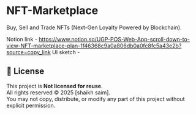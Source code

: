 
# NFT-Marketplace
Buy, Sell and Trade NFTs (Next-Gen Loyalty Powered by Blockchain).

Notion link - https://www.notion.so/UGP-POS-Web-App-scroll-down-to-view-NFT-marketplace-plan-1f46368c9a0a806db0a0fc8fc5a43e2b?source=copy_link
UI sketch -

## 📄 License

This project is **Not licensed for reuse**.  
All rights reserved © 2025 [shaikh saim].  
You may not copy, distribute, or modify any part of this project without explicit permission.
